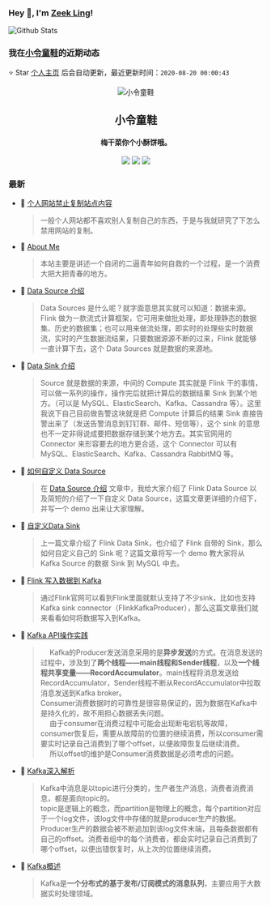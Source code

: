### Hey 👋, I'm [Zeek Ling](https://www.zeekling.cn)! 
![Github Stats](https://github-readme-stats.vercel.app/api?username=zeekling&show_icons=true) 
### 我在[小令童鞋](https://www.zeekling.cn)的近期动态

⭐️ Star [个人主页](https://github.com/zeekling/zeekling) 后会自动更新，最近更新时间：`2020-08-20 00:00:43`

<p align="center"><img alt="小令童鞋" src="https://img.zeekling.cn/images/2020/02/23/logo.th.png"></p><h2 align="center">小令童鞋
</h2>

<h4 align="center">梅干菜你个小酥饼哦。</h4>
<p align="center"><a title="小令童鞋" target="_blank" href="https://github.com/zeekling/zeekling"><img src="https://img.shields.io/github/last-commit/zeekling/zeekling.svg?style=flat-square&color=FF9900"></a>
<a title="GitHub repo size in bytes" target="_blank" href="https://github.com/zeekling/zeekling"><img src="https://img.shields.io/github/repo-size/zeekling/zeekling.svg?style=flat-square"></a>
<a title="Hits" target="_blank" href="https://github.com/zeekling/hits"><img src="https://hits.b3log.org/zeekling/zeekling.svg"></a></p>

### 最新

* 📝 [个人网站禁止复制站点内容](https://www.zeekling.cn/articles/2020/08/17/1597593928362.html) 
    > <p>一般个人网站都不喜欢别人复制自己的东西，于是与我就研究了下怎么禁用网站的复制。</p>
* 📝 [About Me](https://www.zeekling.cn/aboutMe.html) 
    > <p>本站主要是讲述一个自闭的二逼青年如何自救的一个过程，是一个消费大把大把青春的地方。</p>
* 📝 [Data Source 介绍](https://www.zeekling.cn/articles/2020/05/03/1588494729955.html) 
    > <p>Data Sources 是什么呢？就字面意思其实就可以知道：数据来源。<br>
    > Flink 做为一款流式计算框架，它可用来做批处理，即处理静态的数据集、历史的数据集；也可以用来做流处理，即实时的处理些实时数据流，实时的产生数据流结果，只要数据源源不断的过来，Flink 就能够一直计算下去，这个 Data Sources 就是数据的来源地。</p>
* 📝 [Data Sink 介绍](https://www.zeekling.cn/articles/2020/05/04/1588666906660.html) 
    > <p>Source 就是数据的来源，中间的 Compute 其实就是 Flink 干的事情，可以做一系列的操作，操作完后就把计算后的数据结果 Sink 到某个地方。（可以是 MySQL、ElasticSearch、Kafka、Cassandra 等）。这里我说下自己目前做告警这块就是把 Compute 计算后的结果 Sink 直接告警出来了（发送告警消息到钉钉群、邮件、短信等），这个 sink 的意思也不一定非得说成要把数据存储到某个地方去。其实官网用的 Connector 来形容要去的地方更合适，这个 Connector 可以有 MySQL、ElasticSearch、Kafka、Cassandra RabbitMQ 等。</p>
* 📝 [如何自定义 Data Source ](https://www.zeekling.cn/articles/2020/05/04/1588559095224.html) 
    > <p>在 <a href="https://www.zeekling.cn/articles/2020/05/03/1588494729955.html">Data Source 介绍</a> 文章中，我给大家介绍了 Flink Data Source 以及简短的介绍了一下自定义 Data Source，这篇文章更详细的介绍下，并写一个 demo 出来让大家理解。</p>
* 📝 [自定义Data Sink](https://www.zeekling.cn/articles/2020/05/05/1588680092763.html) 
    > <p>上一篇文章介绍了 Flink Data Sink，也介绍了 Flink 自带的 Sink，那么如何自定义自己的 Sink 呢？这篇文章将写一个 demo 教大家将从 Kafka Source 的数据 Sink 到 MySQL 中去。</p>
* 📝 [Flink 写入数据到 Kafka](https://www.zeekling.cn/articles/2020/05/15/1589474545288.html) 
    > <p>通过Flink官网可以看到Flink里面就默认支持了不少sink，比如也支持Kafka sink connector（FlinkKafkaProducer），那么这篇文章我们就来看看如何将数据写入到Kafka。</p>
* 📝 [Kafka API操作实践](https://www.zeekling.cn/articles/2020/05/17/1589721212901.html) 
    > <p>  Kafka的Producer发送消息采用的是<strong>异步发送</strong>的方式。在消息发送的过程中，涉及到了<strong>两个线程——main线程和Sender线程</strong>，以及<strong>一个线程共享变量——RecordAccumulator</strong>。main线程将消息发送给RecordAccumulator，Sender线程不断从RecordAccumulator中拉取消息发送到Kafka broker。<br>
    > Consumer消费数据时的可靠性是很容易保证的，因为数据在Kafka中是持久化的，故不用担心数据丢失问题。<br>
    >   由于consumer在消费过程中可能会出现断电宕机等故障，consumer恢复后，需要从故障前的位置的继续消费，所以consumer需要实时记录自己消费到了哪个offset，以便故障恢复后继续消费。<br>
    >   所以offset的维护是Consumer消费数据是必须考虑的问题。</p>
* 📝 [Kafka深入解析](https://www.zeekling.cn/articles/2020/05/24/1590327441358.html) 
    > <p>Kafka中消息是以topic进行分类的，生产者生产消息，消费者消费消息，都是面向topic的。<br>
    > topic是逻辑上的概念，而partition是物理上的概念，每个partition对应于一个log文件，该log文件中存储的就是producer生产的数据。Producer生产的数据会被不断追加到该log文件末端，且每条数据都有自己的offset。消费者组中的每个消费者，都会实时记录自己消费到了哪个offset，以便出错恢复时，从上次的位置继续消费。</p>
* 📝 [Kafka概述](https://www.zeekling.cn/articles/2020/05/24/1590324636321.html) 
    > <p>Kafka是<strong>一个分布式的基于发布/订阅模式的消息队列</strong>，主要应用于大数据实时处理领域。</p>





